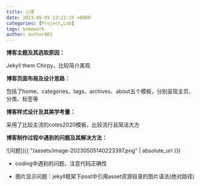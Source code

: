 ```yaml
---
title: 心得
date: 2023-05-05 13:21:15 +0800
categories: [Project,Lab]
tags: homework
author: author001
---
```



 **博客主题及其选取原因：**

 Jekyll them Chirpy，比较简介美观

 **博客页面布局及设计思路：**

 包括了home、categories、tags、archives、about五个模板，分别呈现主页、分类、标签等

 **博客样式设计及其美学考量：**

 采用了比较主流的cotes2020模板，比较流行且简洁大方

 **博客制作过程中遇到的问题及其解决方法：**

 ![问题]({{ "/assets/image-20230505140223397.png" | absolute_url }})

 - coding中遇到的问题，注意代码正确性
  
 - 图片显示问题：jekyll框架下post中引用asset资源目录的图片语法(绝对路径)
